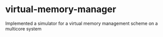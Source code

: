 # virtual-memory-manager
Implemented a simulator for a virtual memory management scheme on a multicore system
